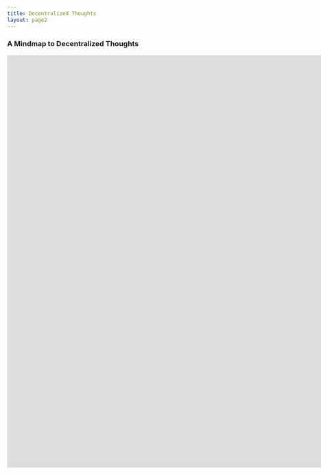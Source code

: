 ```yaml
---
title: Decentralized Thoughts
layout: page2
---
```


### A Mindmap to Decentralized Thoughts

<iframe width='1706' height='960' src='https://embed.coggle.it/diagram/WdA_HcDIOgAB9ke9/c274578a794cb47a90e06c24ae1c5d44e19a221b2daf9311bc4d900bf83b1eaf' frameborder='0' allowfullscreen></iframe>

<link rel="import" href='https://coggle.it/diagram/WdA_HcDIOgAB9ke9/t/basics/4ceec0a1331c789bbbdcba825463b25289d3f4c713ccee09dfd9927dbdc5628b'>
